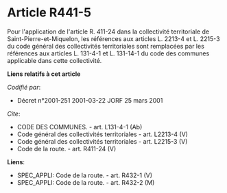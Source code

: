 # Article R441-5

Pour l'application de l'article R. 411-24 dans la collectivité territoriale de Saint-Pierre-et-Miquelon, les références aux
articles L. 2213-4 et L. 2215-3 du code général des collectivités territoriales sont remplacées par les références aux
articles L. 131-4-1 et L. 131-14-1 du code des communes applicable dans cette collectivité.

**Liens relatifs à cet article**

_Codifié par_:

  - Décret n°2001-251 2001-03-22 JORF 25 mars 2001

_Cite_:

  - CODE DES COMMUNES. - art. L131-4-1 (Ab)
  - Code général des collectivités territoriales - art. L2213-4 (V)
  - Code général des collectivités territoriales - art. L2215-3 (V)
  - Code de la route. - art. R411-24 (V)

**Liens**:

  - SPEC_APPLI: Code de la route. - art. R432-1 (V)
  - SPEC_APPLI: Code de la route. - art. R432-2 (M)
